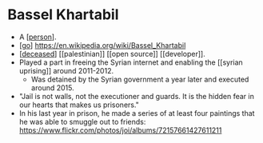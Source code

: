# Bassel Khartabil

- A [[person]].
- [[go]] https://en.wikipedia.org/wiki/Bassel_Khartabil
- [[deceased]] [[palestinian]] [[open source]] [[developer]].
- Played a part in freeing the Syrian internet and enabling the [[syrian uprising]] around 2011-2012.
  - Was detained by the Syrian government a year later and executed around 2015.
- "Jail is not walls, not the executioner and guards. It is the hidden fear in our hearts that makes us prisoners."
- In his last year in prison, he made a series of at least four paintings that he was able to smuggle out to friends: https://www.flickr.com/photos/joi/albums/72157661427611211


[//begin]: # "Autogenerated link references for markdown compatibility"
[person]: person "Person"
[go]: go "Go"
[deceased]: deceased "Deceased"
[open-source]: open-source "Open Source"
[syrian-uprising]: syrian-uprising "Syrian Uprising"
[//end]: # "Autogenerated link references"